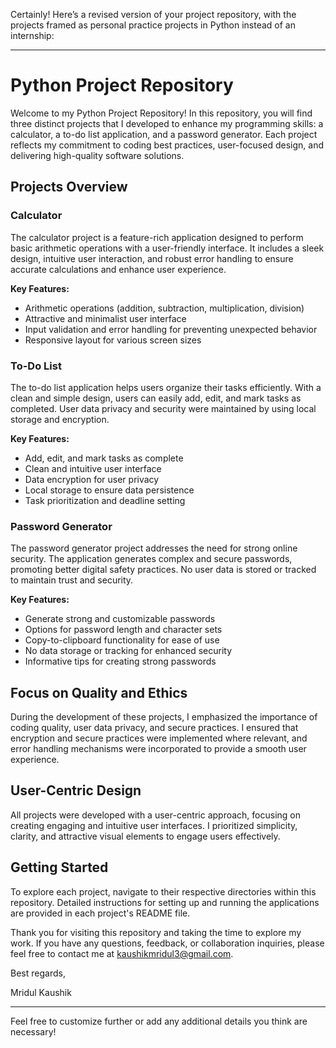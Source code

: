 Certainly! Here’s a revised version of your project repository, with the projects framed as personal practice projects in Python instead of an internship:

---

# Python Project Repository

Welcome to my Python Project Repository! In this repository, you will find three distinct projects that I developed to enhance my programming skills: a calculator, a to-do list application, and a password generator. Each project reflects my commitment to coding best practices, user-focused design, and delivering high-quality software solutions.

## Projects Overview

### Calculator
The calculator project is a feature-rich application designed to perform basic arithmetic operations with a user-friendly interface. It includes a sleek design, intuitive user interaction, and robust error handling to ensure accurate calculations and enhance user experience.

**Key Features:**
- Arithmetic operations (addition, subtraction, multiplication, division)
- Attractive and minimalist user interface
- Input validation and error handling for preventing unexpected behavior
- Responsive layout for various screen sizes

### To-Do List
The to-do list application helps users organize their tasks efficiently. With a clean and simple design, users can easily add, edit, and mark tasks as completed. User data privacy and security were maintained by using local storage and encryption.

**Key Features:**
- Add, edit, and mark tasks as complete
- Clean and intuitive user interface
- Data encryption for user privacy
- Local storage to ensure data persistence
- Task prioritization and deadline setting

### Password Generator
The password generator project addresses the need for strong online security. The application generates complex and secure passwords, promoting better digital safety practices. No user data is stored or tracked to maintain trust and security.

**Key Features:**
- Generate strong and customizable passwords
- Options for password length and character sets
- Copy-to-clipboard functionality for ease of use
- No data storage or tracking for enhanced security
- Informative tips for creating strong passwords

## Focus on Quality and Ethics

During the development of these projects, I emphasized the importance of coding quality, user data privacy, and secure practices. I ensured that encryption and secure practices were implemented where relevant, and error handling mechanisms were incorporated to provide a smooth user experience.

## User-Centric Design

All projects were developed with a user-centric approach, focusing on creating engaging and intuitive user interfaces. I prioritized simplicity, clarity, and attractive visual elements to engage users effectively.

## Getting Started

To explore each project, navigate to their respective directories within this repository. Detailed instructions for setting up and running the applications are provided in each project's README file.

Thank you for visiting this repository and taking the time to explore my work. If you have any questions, feedback, or collaboration inquiries, please feel free to contact me at kaushikmridul3@gmail.com.

Best regards,

Mridul Kaushik

---

Feel free to customize further or add any additional details you think are necessary!
